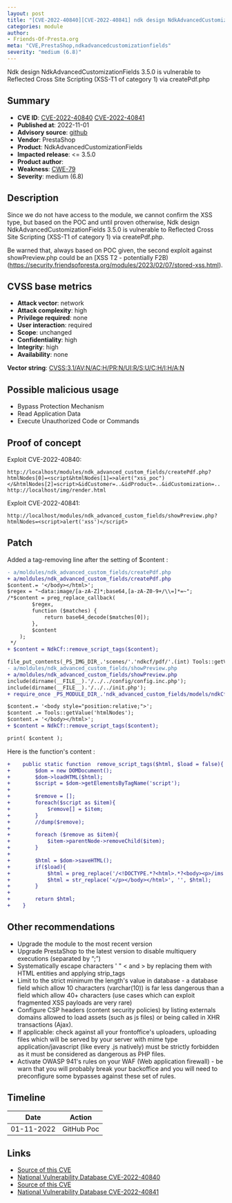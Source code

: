 ```yaml
---
layout: post
title: "[CVE-2022-40840][CVE-2022-40841] ndk design NdkAdvancedCustomizationFields 3.5.0 is vulnerable to Cross Site Scripting (XSS) via createPdf.php"
categories: module
author:
- Friends-Of-Presta.org
meta: "CVE,PrestaShop,ndkadvancedcustomizationfields"
severity: "medium (6.8)"
---
```


Ndk design NdkAdvancedCustomizationFields 3.5.0 is vulnerable to Reflected Cross Site Scripting (XSS-T1 of category 1) via createPdf.php

## Summary

* **CVE ID**: [CVE-2022-40840](https://cve.mitre.org/cgi-bin/cvename.cgi?name=CVE-2022-40840) [CVE-2022-40841](https://cve.mitre.org/cgi-bin/cvename.cgi?name=CVE-2022-40841)
* **Published at**: 2022-11-01
* **Advisory source**: [github](https://github.com/daaaalllii/cve-s/blob/main/CVE-2022-40840/poc.txt)
* **Vendor**: PrestaShop
* **Product**: NdkAdvancedCustomizationFields
* **Impacted release**: <= 3.5.0
* **Product author**: 
* **Weakness**: [CWE-79](https://cwe.mitre.org/data/definitions/79.html)
* **Severity**: medium (6.8)

## Description

Since we do not have access to the module, we cannot confirm the XSS type, but based on the POC and until proven otherwise, Ndk design NdkAdvancedCustomizationFields 3.5.0 is vulnerable to Reflected Cross Site Scripting (XSS-T1 of category 1) via createPdf.php.

Be warned that, always based on POC given, the second exploit against showPreview.php could be an [XSS T2 - potentially F2B)(https://security.friendsofpresta.org/modules/2023/02/07/stored-xss.html).

## CVSS base metrics

* **Attack vector**: network
* **Attack complexity**: high
* **Privilege required**: none
* **User interaction**: required
* **Scope**: unchanged
* **Confidentiality**: high
* **Integrity**: high
* **Availability**: none

**Vector string**: [CVSS:3.1/AV:N/AC:H/PR:N/UI:R/S:U/C:H/I:H/A:N](https://nvd.nist.gov/vuln-metrics/cvss/v3-calculator?vector=AV:N/AC:H/PR:N/UI:R/S:U/C:H/I:H/A:N)

## Possible malicious usage

* Bypass Protection Mechanism
* Read Application Data
* Execute Unauthorized Code or Commands

## Proof of concept

Exploit CVE-2022-40840:
```
http://localhost/modules/ndk_advanced_custom_fields/createPdf.php?htmlNodes[0]=<script&htmlNodes[1]=>alert("xss_poc")</&htmlNodes[2]=script>&idCustomer=..&idProduct=..&idCustomization=..
http://localhost/img/render.html
```

Exploit CVE-2022-40841:
```
http://localhost/modules/ndk_advanced_custom_fields/showPreview.php?htmlNodes=<script>alert('xss')</script>
```

## Patch

Added a tag-removing line after the setting of $content :

```diff
- a/moldules/ndk_advanced_custom_fields/createPdf.php
+ a/moldules/ndk_advanced_custom_fields/createPdf.php
$content.= '</body></html>';
$regex = "~data:image/[a-zA-Z]*;base64,[a-zA-Z0-9+/\\=]*=~"; 
/*$content = preg_replace_callback(
        $regex,
        function ($matches) {
            return base64_decode($matches[0]);
        },
        $content
    );
 */
+ $content = NdkCf::remove_script_tags($content);

file_put_contents(_PS_IMG_DIR_.'scenes/'.'ndkcf/pdf/'.(int) Tools::getValue('idCustomer').'/'.(int) Tools::getValue('idProduct').'/'.(int) Tools::getValue('idCustomization').'/render.html', $content);
- a/moldules/ndk_advanced_custom_fields/showPreview.php
+ a/moldules/ndk_advanced_custom_fields/showPreview.php
include(dirname(__FILE__).'/../../config/config.inc.php');
include(dirname(__FILE__).'/../../init.php');
+ require_once _PS_MODULE_DIR_.'ndk_advanced_custom_fields/models/ndkCf.php';

$content.= '<body style="position:relative;">';
$content .= Tools::getValue('htmlNodes');
$content.= '</body></html>';
+ $content = NdkCf::remove_script_tags($content);

print( $content );
```

Here is the function's content :

```diff
+    public static function  remove_script_tags($html, $load = false){
+        $dom = new DOMDocument();
+        $dom->loadHTML($html);
+        $script = $dom->getElementsByTagName('script');
+    
+        $remove = [];
+        foreach($script as $item){
+            $remove[] = $item;
+        }
+        //dump($remove);
+    
+        foreach ($remove as $item){
+            $item->parentNode->removeChild($item);
+        }
+    
+        $html = $dom->saveHTML();
+        if($load){
+            $html = preg_replace('/<!DOCTYPE.*?<html>.*?<body><p>/ims', '', $html);
+            $html = str_replace('</p></body></html>', '', $html);
+        }
+        
+        return $html;
+    }
```

## Other recommendations

* Upgrade the module to the most recent version
* Upgrade PrestaShop to the latest version to disable multiquery executions (separated by “;”)
* Systematically escape characters ' " < and > by replacing them with HTML entities and applying strip_tags
* Limit to the strict minimum the length's value in database - a database field which allow 10 characters (varchar(10)) is far less dangerous than a field which allow 40+ characters (use cases which can exploit fragmented XSS payloads are very rare)
* Configure CSP headers (content security policies) by listing externals domains allowed to load assets (such as js files) or being called in XHR transactions (Ajax).
* If applicable: check against all your frontoffice's uploaders, uploading files which will be served by your server with mime type application/javascript (like every .js natively) must be strictly forbidden as it must be considered as dangerous as PHP files.
* Activate OWASP 941's rules on your WAF (Web application firewall) - be warn that you will probably break your backoffice and you will need to preconfigure some bypasses against these set of rules.

## Timeline

| Date | Action |
| -- | -- |
| 01-11-2022 | GitHub Poc |

## Links

* [Source of this CVE](https://github.com/daaaalllii/cve-s/blob/main/CVE-2022-40840/poc.txt)
* [National Vulnerability Database CVE-2022-40840](https://nvd.nist.gov/vuln/detail/CVE-2022-40840)
* [Source of this CVE](https://github.com/daaaalllii/cve-s/blob/main/CVE-2022-40841/poc.txt)
* [National Vulnerability Database CVE-2022-40841](https://nvd.nist.gov/vuln/detail/CVE-2022-40841)
